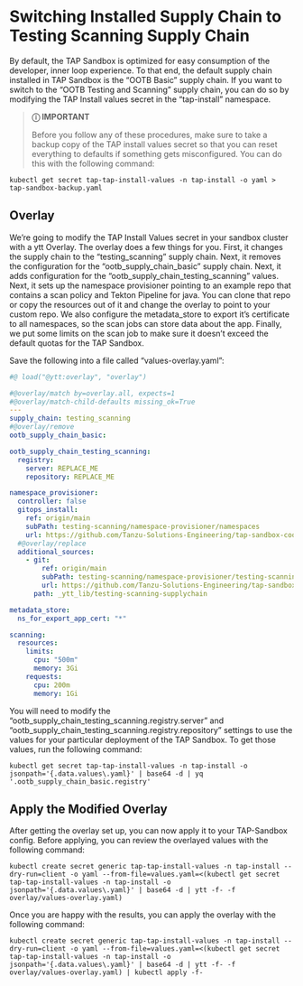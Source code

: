 # Switching Installed Supply Chain to Testing Scanning Supply Chain
By default, the TAP Sandbox is optimized for easy consumption of the developer, inner loop experience.  To that end, the default supply chain installed in TAP Sandbox is the “OOTB Basic” supply chain.  If you want to switch to the “OOTB Testing and Scanning” supply chain, you can do so by modifying the TAP Install values secret in the “tap-install” namespace. 

> **&#9432; IMPORTANT**
> 
> Before you follow any of these procedures, make sure to take a backup copy of the TAP install values secret so that you can reset everything to defaults if something gets misconfigured.  You can do this with the following command:
```shell
kubectl get secret tap-tap-install-values -n tap-install -o yaml > tap-sandbox-backup.yaml
```

## Overlay
We’re going to modify the TAP Install Values secret in your sandbox cluster with a ytt Overlay.  The overlay does a few things for you.  First, it changes the supply chain to the “testing_scanning” supply chain.  Next, it removes the configuration for the “ootb_supply_chain_basic” supply chain.  Next, it adds configuration for the “ootb_supply_chain_testing_scanning” values.  Next, it sets up the namespace provisioner pointing to an example repo that contains a scan policy and Tekton Pipeline for java.  You can clone that repo or copy the resources out of it and change the overlay to point to your custom repo.  We also configure the metadata_store to export it’s certificate to all namespaces, so the scan jobs can store data about the app.  Finally, we put some limits on the scan job to make sure it doesn’t exceed the default quotas for the TAP Sandbox.

Save the following into a file called “values-overlay.yaml”:
```yaml
#@ load("@ytt:overlay", "overlay")

#@overlay/match by=overlay.all, expects=1
#@overlay/match-child-defaults missing_ok=True
---
supply_chain: testing_scanning
#@overlay/remove
ootb_supply_chain_basic:

ootb_supply_chain_testing_scanning:
  registry:
    server: REPLACE_ME
    repository: REPLACE_ME

namespace_provisioner:
  controller: false
  gitops_install:
    ref: origin/main
    subPath: testing-scanning/namespace-provisioner/namespaces
    url: https://github.com/Tanzu-Solutions-Engineering/tap-sandbox-cookbooks
  #@overlay/replace
  additional_sources:
    - git:
        ref: origin/main
        subPath: testing-scanning/namespace-provisioner/testing-scanning-supplychain
        url: https://github.com/Tanzu-Solutions-Engineering/tap-sandbox-cookbooks
      path: _ytt_lib/testing-scanning-supplychain

metadata_store:
  ns_for_export_app_cert: "*"

scanning:
  resources:
    limits:
      cpu: "500m"
      memory: 3Gi
    requests:
      cpu: 200m
      memory: 1Gi
```
 
You will need to modify the “ootb_supply_chain_testing_scanning.registry.server” and “ootb_supply_chain_testing_scanning.registry.repository” settings to use the values for your particular deployment of the TAP Sandbox.  To get those values, run the following command:

```shell
kubectl get secret tap-tap-install-values -n tap-install -o jsonpath='{.data.values\.yaml}' | base64 -d | yq '.ootb_supply_chain_basic.registry'
```

## Apply the Modified Overlay
After getting the overlay set up, you can now apply it to your TAP-Sandbox config.  Before applying, you can review the overlayed values with the following command:

```shell
kubectl create secret generic tap-tap-install-values -n tap-install --dry-run=client -o yaml --from-file=values.yaml=<(kubectl get secret tap-tap-install-values -n tap-install -o jsonpath='{.data.values\.yaml}' | base64 -d | ytt -f- -f overlay/values-overlay.yaml)
```

Once you are happy with the results, you can apply the overlay with the following command:

```shell
kubectl create secret generic tap-tap-install-values -n tap-install --dry-run=client -o yaml --from-file=values.yaml=<(kubectl get secret tap-tap-install-values -n tap-install -o jsonpath='{.data.values\.yaml}' | base64 -d | ytt -f- -f overlay/values-overlay.yaml) | kubectl apply -f-
```